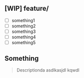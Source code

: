 ## [WIP] feature/<name-of-feature>

- [ ] something1
- [ ] something2
- [ ] something3
- [ ] something4
- [ ] something5

## Something

> Descriptionda asdlkasjdl kqwdl
